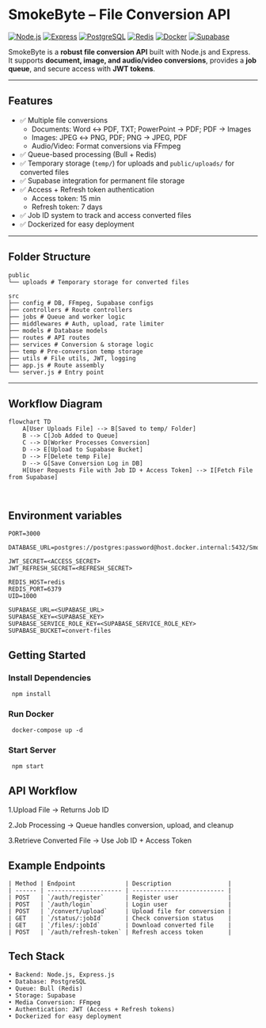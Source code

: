 # SmokeByte – File Conversion API

[![Node.js](https://img.shields.io/badge/Node.js-v18.17.1-green)](https://nodejs.org/)
[![Express](https://img.shields.io/badge/Express.js-4.x-blue)](https://expressjs.com/)
[![PostgreSQL](https://img.shields.io/badge/PostgreSQL-15.5-blue)](https://www.postgresql.org/)
[![Redis](https://img.shields.io/badge/Redis-7.2-orange)](https://redis.io/)
[![Docker](https://img.shields.io/badge/Docker-latest-blue?logo=docker)](https://www.docker.com/)
[![Supabase](https://img.shields.io/badge/Supabase-1.0-green)](https://supabase.com/)

SmokeByte is a **robust file conversion API** built with Node.js and Express.  
It supports **document, image, and audio/video conversions**, provides a **job queue**, and secure access with **JWT tokens**.  

---

## Features

- ✅ Multiple file conversions  
  - Documents: Word ↔ PDF, TXT; PowerPoint → PDF; PDF → Images  
  - Images: JPEG ↔ PNG, PDF; PNG → JPEG, PDF  
  - Audio/Video: Format conversions via FFmpeg  
- ✅ Queue-based processing (Bull + Redis)  
- ✅ Temporary storage (`temp/`) for uploads and `public/uploads/` for converted files  
- ✅ Supabase integration for permanent file storage  
- ✅ Access + Refresh token authentication  
  - Access token: 15 min  
  - Refresh token: 7 days  
- ✅ Job ID system to track and access converted files  
- ✅ Dockerized for easy deployment  

---

## Folder Structure
```
public
└── uploads # Temporary storage for converted files
```
```
src
├── config # DB, FFmpeg, Supabase configs
├── controllers # Route controllers
├── jobs # Queue and worker logic
├── middlewares # Auth, upload, rate limiter
├── models # Database models
├── routes # API routes
├── services # Conversion & storage logic
├── temp # Pre-conversion temp storage
├── utils # File utils, JWT, logging
├── app.js # Route assembly
└── server.js # Entry point
```


---

## Workflow Diagram

```mermaid
flowchart TD
    A[User Uploads File] --> B[Saved to temp/ Folder]
    B --> C[Job Added to Queue]
    C --> D[Worker Processes Conversion]
    D --> E[Upload to Supabase Bucket]
    D --> F[Delete temp File]
    D --> G[Save Conversion Log in DB]
    H[User Requests File with Job ID + Access Token] --> I[Fetch File from Supabase]



```

## Environment variables
```
PORT=3000

DATABASE_URL=postgres://postgres:password@host.docker.internal:5432/SmokeByte

JWT_SECRET=<ACCESS_SECRET>
JWT_REFRESH_SECRET=<REFRESH_SECRET>

REDIS_HOST=redis
REDIS_PORT=6379
UID=1000

SUPABASE_URL=<SUPABASE_URL>
SUPABASE_KEY=<SUPABASE_KEY>
SUPABASE_SERVICE_ROLE_KEY=<SUPABASE_SERVICE_ROLE_KEY>
SUPABASE_BUCKET=convert-files
```

## Getting Started 

 ### Install Dependencies
 ```
  npm install
 ```
 ### Run Docker
 ```
  docker-compose up -d
 ```
 ### Start Server
 ```
  npm start
 ```

## API Workflow

1.Upload File → Returns Job ID

2.Job Processing → Queue handles conversion, upload, and cleanup

3.Retrieve Converted File → Use Job ID + Access Token

## Example Endpoints
```
| Method | Endpoint              | Description                |
| ------ | --------------------- | -------------------------- |
| POST   | `/auth/register`      | Register user              |
| POST   | `/auth/login`         | Login user                 |
| POST   | `/convert/upload`     | Upload file for conversion |
| GET    | `/status/:jobId`      | Check conversion status    |
| GET    | `/files/:jobId`       | Download converted file    |
| POST   | `/auth/refresh-token` | Refresh access token       |
```
## Tech Stack
```
• Backend: Node.js, Express.js
• Database: PostgreSQL
• Queue: Bull (Redis)
• Storage: Supabase
• Media Conversion: FFmpeg
• Authentication: JWT (Access + Refresh tokens)
• Dockerized for easy deployment
```


